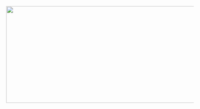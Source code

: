 <div align="center">
<a href="https://github.com/lucaswotta" target="_blank">
  <img height="260" width="800" src="https://i.imgur.com/bMqVBr0.gif">
  </a>
</div>

###